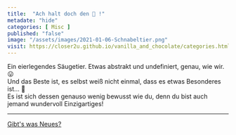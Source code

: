 ```yaml
--- 
title:  "Ach halt doch den 🦆 !"
metadate: "hide"
categories: [ Misc ]
published: "false"
image: "/assets/images/2021-01-06-Schnabeltier.png"
visit: https://closer2u.github.io/vanilla_and_chocolate/categories.html#misc
---
```



Ein eierlegendes Säugetier. Etwas abstrakt und undefiniert, genau, wie wir. 😛\
Und das Beste ist, es selbst weiß nicht einmal, dass es etwas Besonderes ist... 🤫\
Es ist sich dessen genauso wenig bewusst wie du, denn du bist auch jemand wundervoll Einzigartiges! 





***

[Gibt's was Neues?](https://github.com/Closer2U)
